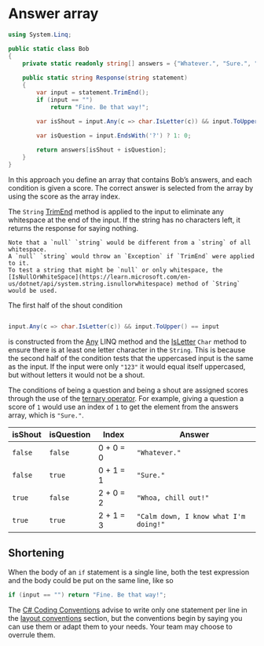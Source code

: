 # Answer array

```csharp
using System.Linq;

public static class Bob
{
    private static readonly string[] answers = {"Whatever.", "Sure.", "Whoa, chill out!", "Calm down, I know what I'm doing!"};
    
    public static string Response(string statement)
    {
        var input = statement.TrimEnd();
        if (input == "")
            return "Fine. Be that way!";

        var isShout = input.Any(c => char.IsLetter(c)) && input.ToUpper() == input ? 2: 0;
        
        var isQuestion = input.EndsWith('?') ? 1: 0;

        return answers[isShout + isQuestion];
    }
}
```

In this approach you define an array that contains Bob’s answers, and each condition is given a score.
The correct answer is selected from the array by using the score as the array index.

The `String` [TrimEnd][trimend] method is applied to the input to eliminate any whitespace at the end of the input.
If the string has no characters left, it returns the response for saying nothing.

```exercism/caution
Note that a `null` `string` would be different from a `string` of all whitespace.
A `null` `string` would throw an `Exception` if `TrimEnd` were applied to it.
To test a string that might be `null` or only whitespace, the [IsNullOrWhiteSpace](https://learn.microsoft.com/en-us/dotnet/api/system.string.isnullorwhitespace) method of `String` would be used.
```

The first half of the shout condition 

```csharp

input.Any(c => char.IsLetter(c)) && input.ToUpper() == input
```

is constructed from the [Any][any] LINQ method and the [IsLetter][isletter] `Char` method to ensure there is at least one letter character in the `String`.
This is because the second half of the condition tests that the uppercased input is the same as the input.
If the input were only `"123"` it would equal itself uppercased, but without letters it would not be a shout.

The conditions of being a question and being a shout are assigned scores through the use of the [ternary operator][ternary].
For example, giving a question a score of `1` would use an index of `1` to get the element from the answers array, which is `"Sure."`.

| isShout | isQuestion | Index     | Answer                                |
| ------- | ---------- | --------- | ------------------------------------- |
| `false` | `false`    | 0 + 0 = 0 | `"Whatever."`                         |
| `false` | `true`     | 0 + 1 = 1 | `"Sure."`                             |
| `true`  | `false`    | 2 + 0 = 2 | `"Whoa, chill out!"`                  |
| `true`  | `true`     | 2 + 1 = 3 | `"Calm down, I know what I'm doing!"` |


## Shortening

When the body of an `if` statement is a single line, both the test expression and the body could be put on the same line, like so

```csharp
if (input == "") return "Fine. Be that way!";
```

The [C# Coding Conventions][coding-conventions] advise to write only one statement per line in the [layout conventions][layout-conventions] section,
but the conventions begin by saying you can use them or adapt them to your needs.
Your team may choose to overrule them.

[trimend]: https://learn.microsoft.com/en-us/dotnet/api/system.string.trimend
[isnullorwhitespace]: https://learn.microsoft.com/en-us/dotnet/api/system.string.isnullorwhitespace
[any]: https://learn.microsoft.com/en-us/dotnet/api/system.linq.enumerable.any
[isletter]: https://learn.microsoft.com/en-us/dotnet/api/system.char.isletter
[ternary]: https://learn.microsoft.com/en-us/dotnet/csharp/language-reference/operators/conditional-operator
[coding-conventions]: https://learn.microsoft.com/en-us/dotnet/csharp/fundamentals/coding-style/coding-conventions
[layout-conventions]: https://learn.microsoft.com/en-us/dotnet/csharp/fundamentals/coding-style/coding-conventions#layout-conventions
